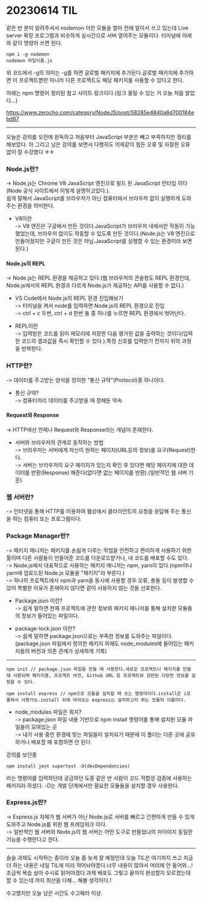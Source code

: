 # 20230614 TIL

같은 반 분이 알려주셔서 nodemon 이란 모듈을 얼마 전에 알아서 쓰고 있는데 Live server 확장 프로그램과 비슷하게 실시간으로 서버 열어주는 모듈이다. 터미널에 아래와 같이 명령어 쓰면 된다.

    npm i -g nodemon
    nodemon 파일이름.js

위 코드에서 -g의 의미는 -g를 하면 글로벌 패키지에 추가된다.글로벌 패키지에 추가하면 이 프로젝트뿐만 아니라 다른 프로젝트도 해당 패키지를 사용할 수 있다고 한다.

아래는 npm 명령어 정리된 참고 사이트 링크이다.(링크 올릴 수 있는 거 오늘 처음 알았다...)

https://www.zerocho.com/category/NodeJS/post/58285e4840a6d700184ebd87

---

오늘은 강의를 오전에 완독하고 처음부터 JavaScript 부분은 빼고 부족하지만 정리를 해보았다. 아 그리고 남은 강의를 보면서 다행히도 어제같이 힘든 오류 및 자잘한 오류 없이 잘 수강했다 ㅎㅎ

### Node.js란?

-> Node.js는 Chrome V8 JavaScript 엔진으로 빌드 된 JavaScript 런타임 이다(Node 공식 사이트에서 이렇게 설명하고있다.).</br>
쉽게 말해서 JavaScript를 브라우저가 아닌 컴퓨터에서 브라우저 없이 실행하게 도와주는 환경을 의미한다.

- V8이란 </br>
  -> V8 엔진은 구글에서 만든 것이다.JavaScript가 브러우저 내에서만 작동이 가능했었는데, 브라우저 없이도 작동할 수 있도록 만든 것이다.(Node.js는 V8 엔진으로 만들어졌지만 구글이 만든 것은 아님.JavaScript를 실행할 수 있는 환경이라 보면 된다.)

#### Node.js의 REPL

-> Node.js는 REPL 환경을 제공하고 있다.(웹 브라우저의 콘솔창도 REPL 환경인데, Node.js에서의 REPL 환경과 다르게 Node.js가 제공하는 API를 사용할 수 없다.)

- VS Code에서 Node.js의 REPL 환경 진입해보기</br>
  -> 터미널을 켜서 node를 입력하면 Node.js의 REPL 환경으로 진입</br>
  -> ctrl + c 두번, ctrl + d 한번 둘 중 하나를 누르면 REPL 환경에서 벗어난다.

- REPL이란</br>
  -> 입력받은 코드를 읽어 메모리에 저장한 다음 평가된 값을 출력하는 것이다(입력한 코드의 결과값을 즉시 확인할 수 있다.).특정 신호를 입력받기 전까지 위의 과정을 반복한다.

### HTTP란?

-> 데이터를 주고받는 양식을 정의한 "통신 규약"(Protocol)중 하나이다.

- 통신 규약?</br>
  -> 컴퓨터끼리 데이터를 주고받을 때 정해둔 약속

#### Request와 Response

-> HTTP에선 언제나 Request와 Response라는 개념이 존재한다.

- 서버와 브라우저의 관계로 동작하는 방법</br>
  -> 브라우저는 서버에게 자신이 원하는 페이지(URL등의 정보)를 요구(Request)한다.</br>
  -> 서버는 브라우저의 요구 페이지가 있는지 확인 후 있다면 해당 페이지에 대한 데이터를 반환(Response) 해준다(없다면 없는 페이지를 반환).(일반적인 웹 서버 기준)

### 웹 서버란?

-> 인터넷을 통해 HTTP를 이용하여 웹상에서 클라이언트의 요청을 응답해 주는 통신을 하는 컴퓨터 또는 프로그램이다.

### Package Manager란?

-> 패키지 매니저는 패키지를 손쉽게 다루는 작업을 안전하고 편리하게 사용하기 위한 툴이며 다른 사람들이 만들어준 코드를 다운로드받거나, 내 코드를 배포할 수도 있다.</br>
-> Node.js에서 대표적으로 사용하는 패키지 매니저는 npm, yarn이 있다.(npm이나 yarn에 업로드된 Node.js 모듈을 "패키지"라 부른다.)</br>
-> 하나의 프로젝트에서 npm과 yarn을 동시에 사용할 경우 오류, 충돌 등이 발생할 수 있어 특별한 이유가 존재하지 않다면 같이 사용하지 않는 것을 선호한다.

- Package.json 이란?</br>
  -> 쉽게 말하면 현재 프로젝트에 관한 정보와 패키지 매니저를 통해 설치한 모듈들의 정보가 들어있는 파일이다.

- package-lock.json 이란?</br>
  -> 쉽게 말하면 package.json으로는 부족한 정보를 도와주는 파일이다.(package.json 파일에서 정의한 패키지 외에도 node_modules에 들어있는 패키지들의 버전과 의존 관계가 상세하게 기록)

---

    npm init // package.json 파일을 만들 때 사용한다.새로운 프로젝트나 패키지를 만들 때 사용되며 패키지명, 프로젝트 버전, Github URL 등 프로젝트와 관련된 다양한 정보를 설정할 수 있다.

    npm install express // npm으로 모듈을 설치할 때 쓰는 명령어이다.install은 i로 줄여서 사용가능.install 뒤에 따라오는 express는 설치하고자 하는 모듈의 이름이다.

- node_modules 파일은 뭐지?</br>
  -> package.json 파일 내용 기반으로 npm install 명령어를 통해 설치된 모듈 파일들이 모여있는 곳</br>
  -> 내가 사용 중인 환경에 맞는 파일들이 설치되기 때문에 이 폴더는 다른 곳에 공유하거나 배포할 때 포함하면 안 된다.

강의를 보던중

    npm install jest supertest -D(devDependencies)

라는 명령어를 입력하던데 궁금하던 도중 같은 반 사람이 코드 적합성 검증에 사용하는 패키지라 하셨다.
-D는 개발 단계에서만 필요한 모듈들을 설치할 경우 사용한다.

### Express.js란?

-> Express.js 자체가 웹 서버가 아닌 Node.js로 서버를 빠르고 간편하게 만들 수 있게 도와주고 Node.js를 위한 웹 프레임워크 이다.</br>
-> 일반적인 웹 서버와 Node.js의 웹 서버는 어떤 도구로 만들었냐의 차이이지 동일한 기능을 수행한다고 한다.

---

슬슬 과제도 시작하는 중이라 오늘 좀 늦게 잘 예정인데 오늘 TIL은 여기까지 쓰고 지금 더 하는 내용은 내일 TIL에 미리 적어놔야겠다.너무 내용이 많아서 머리에 안 들어와...!조금씩 복습 삼아 수시로 읽어야겠다.과제 배포도 그렇고 끝까지 완성할지 모르겠는데 할 수 있는데 까지 최선을 다해... 해볼 생각이다.!

수고했지만 오늘 남은 시간도 수고해라 이상.
